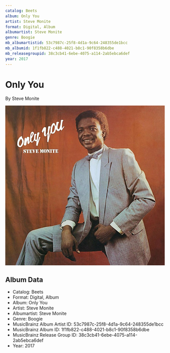 ```yaml
---
catalog: Beets
album: Only You
artist: Steve Monite
format: Digital, Album
albumartist: Steve Monite
genre: Boogie
mb_albumartistid: 53c7987c-25f8-4d1a-9c64-248355de1bcc
mb_albumid: 1f1fb822-c488-4021-b8c1-90f8358b6dbe
mb_releasegroupid: 38c3cb41-6ebe-4075-a114-2ab5ebca6def
year: 2017
---
```


# Only You

By Steve Monite

![](../../assets/beetscovers/Steve_Monite-Only_You.jpg)

## Album Data

- Catalog: Beets
- Format: Digital, Album
- Album: Only You
- Artist: Steve Monite
- Albumartist: Steve Monite
- Genre: Boogie
- MusicBrainz Album Artist ID: 53c7987c-25f8-4d1a-9c64-248355de1bcc
- MusicBrainz Album ID: 1f1fb822-c488-4021-b8c1-90f8358b6dbe
- MusicBrainz Release Group ID: 38c3cb41-6ebe-4075-a114-2ab5ebca6def
- Year: 2017

